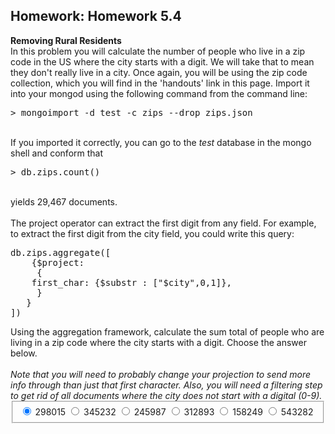 <div><h2 class="problem-header">
  Homework: Homework 5.4
</h2>

<section class="problem"><div><b>Removing Rural Residents</b><br>
In this problem you will calculate the number of people who live in a zip code in the US where the city starts with a digit. We will take that to mean they don't really live in a city.  Once again, you will be using the zip code collection, which you will find in the 'handouts' link in this page. Import it into your mongod using the following command from the command line:<br><pre>&gt; mongoimport -d test -c zips --drop zips.json
</pre><br>
If you imported it correctly, you can go to the <em>test</em> database in the mongo shell and conform that<br><pre>&gt; db.zips.count()
</pre><br>
yields 29,467 documents.
<br><br>
The project operator can extract the first digit from any field. For example, to extract the first digit from the city field, you could write this query:
<pre>db.zips.aggregate([
    {$project:
     {
	first_char: {$substr : ["$city",0,1]},
     }
   }
])
</pre>
Using the aggregation framework, calculate the sum total of people who are living in a zip code where the city starts with a digit. Choose the answer below.
<br><br><i>Note that you will need to probably change your projection to send more info through than just that first character. Also, you will need a filtering step to get rid of all documents where the city does not start with a digital (0-9).</i><span><form id="inputtype_i4x-10gen-M101P-problem-52aa4639e2d4232c54a18b3e_2_1" class="choicegroup capa_inputtype" __biza="WJ__"><fieldset><label for="input_i4x-10gen-M101P-problem-52aa4639e2d4232c54a18b3e_2_1_choice_0"><input type="radio" checked="" value="choice_0" id="input_i4x-10gen-M101P-problem-52aa4639e2d4232c54a18b3e_2_1_choice_0" name="input_i4x-10gen-M101P-problem-52aa4639e2d4232c54a18b3e_2_1"> 298015 </label><label for="input_i4x-10gen-M101P-problem-52aa4639e2d4232c54a18b3e_2_1_choice_1"><input type="radio" value="choice_1" id="input_i4x-10gen-M101P-problem-52aa4639e2d4232c54a18b3e_2_1_choice_1" name="input_i4x-10gen-M101P-problem-52aa4639e2d4232c54a18b3e_2_1"> 345232 </label><label for="input_i4x-10gen-M101P-problem-52aa4639e2d4232c54a18b3e_2_1_choice_2"><input type="radio" value="choice_2" id="input_i4x-10gen-M101P-problem-52aa4639e2d4232c54a18b3e_2_1_choice_2" name="input_i4x-10gen-M101P-problem-52aa4639e2d4232c54a18b3e_2_1"> 245987 </label><label for="input_i4x-10gen-M101P-problem-52aa4639e2d4232c54a18b3e_2_1_choice_3"><input type="radio" value="choice_3" id="input_i4x-10gen-M101P-problem-52aa4639e2d4232c54a18b3e_2_1_choice_3" name="input_i4x-10gen-M101P-problem-52aa4639e2d4232c54a18b3e_2_1"> 312893 </label><label for="input_i4x-10gen-M101P-problem-52aa4639e2d4232c54a18b3e_2_1_choice_4"><input type="radio" value="choice_4" id="input_i4x-10gen-M101P-problem-52aa4639e2d4232c54a18b3e_2_1_choice_4" name="input_i4x-10gen-M101P-problem-52aa4639e2d4232c54a18b3e_2_1"> 158249 </label><label for="input_i4x-10gen-M101P-problem-52aa4639e2d4232c54a18b3e_2_1_choice_5"><input type="radio" value="choice_5" id="input_i4x-10gen-M101P-problem-52aa4639e2d4232c54a18b3e_2_1_choice_5" name="input_i4x-10gen-M101P-problem-52aa4639e2d4232c54a18b3e_2_1"> 543282 </label><span id="answer_i4x-10gen-M101P-problem-52aa4639e2d4232c54a18b3e_2_1"></span></fieldset></form></span></div>

  </section></div>
